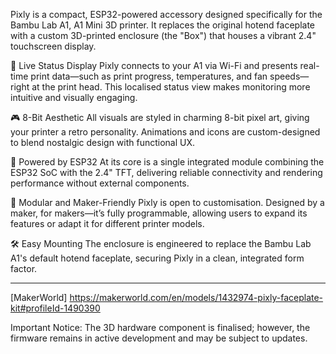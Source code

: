Pixly is a compact, ESP32-powered accessory designed specifically for the Bambu Lab A1, A1 Mini 3D printer. It replaces the original hotend faceplate with a custom 3D-printed enclosure (the "Box") that houses a vibrant 2.4" touchscreen display.

📡 Live Status Display
Pixly connects to your A1 via Wi-Fi and presents real-time print data—such as print progress, temperatures, and fan speeds—right at the print head. This localised status view makes monitoring more intuitive and visually engaging.

🎮 8-Bit Aesthetic
All visuals are styled in charming 8-bit pixel art, giving your printer a retro personality. Animations and icons are custom-designed to blend nostalgic design with functional UX.

🧠 Powered by ESP32
At its core is a single integrated module combining the ESP32 SoC with the 2.4" TFT, delivering reliable connectivity and rendering performance without external components.

🔧 Modular and Maker-Friendly
Pixly is open to customisation. Designed by a maker, for makers—it’s fully programmable, allowing users to expand its features or adapt it for different printer models.

🛠️ Easy Mounting
The enclosure is engineered to replace the Bambu Lab A1's default hotend faceplate, securing Pixly in a clean, integrated form factor.

---------------------------------------------------------------------------------------------------

[MakerWorld] https://makerworld.com/en/models/1432974-pixly-faceplate-kit#profileId-1490390

Important Notice: The 3D hardware component is finalised; however, the firmware remains in active development and may be subject to updates.
